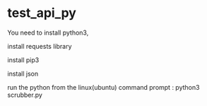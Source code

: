# test_api_py
You need to install python3, 

install requests library

install pip3 

install json

run the python from the linux(ubuntu) command prompt  : python3 scrubber.py
